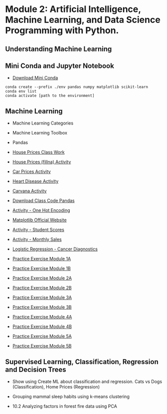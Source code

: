 # Module 2: Artificial Intelligence, Machine Learning, and Data Science Programming with Python. 

## Understanding Machine Learning 

## Mini Conda and Jupyter Notebook 
- [Download Mini Conda](https://docs.anaconda.com/free/miniconda/index.html)
```
conda create --prefix ./env pandas numpy matplotlib scikit-learn
conda env list 
conda activate [path to the environment]
```


## Machine Learning  

- Machine Learning Categories 
- Machine Learning Toolbox 
- Pandas 
- [House Prices Class Work](https://colab.research.google.com/drive/1KF9jFLm59cp_9ZNkFFuRXgsBYL5IVO6B?usp=sharing)
- [House Prices (fillna) Activity](/module2/resources/house-prices-fillna.md)
- [Car Prices Activity](/module2/resources/car-prices-activity.md)
- [Heart Disease Activity](/module2/resources/heart-disease-activity.md)

- [Carvana Activity](/module2/resources/carvana-activity.md)

- [Download Class Code Pandas](resources/pandas-302.ipynb)
- [Activity - One Hot Encoding](resources/one-hot-encoding.md)

- [Matplotlib Official Website](https://matplotlib.org/)
- [Activity - Student Scores](resources/student-scores-graph.md)
- [Activity - Monthly Sales](resources/monthly-sales.md)

- [Logistic Regression - Cancer Diagnostics](resources/cancer-diagnostics.md)

- [Practice Exercise Module 1A](resources/exercise-module1A.md)
- [Practice Exercise Module 1B](resources/exercuse-module1B.md)
- [Practice Exercise Module 2A](resources/exercise-module2A.md) 
- [Practice Exercise Module 2B](resources/exercise-module2B.md) 
- [Practice Exercise Module 3A](resources/exercise-module3A.md) 
- [Practice Exercise Module 3B](resources/exercise-module3B.md) 
- [Practice Exercise Module 4A](resources/exercise-module4A.md) 
- [Practice Exercise Module 4B](resources/exercise-module4B.md) 
- [Practice Exercise Module 5A](resources/exercise-module5A.md) 
- [Practice Exercise Module 5B](resources/exercise-module5B.md) 





## Supervised Learning, Classification, Regression and Decision Trees  

- Show using Create ML about classification and regression. Cats vs Dogs (Classification), Home Prices (Regression)

- Grouping mammal sleep habits using k-means clustering 
- 10.2 Analyzing factors in forest fire data using PCA 




